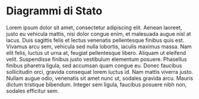 # Diagrammi di Stato

Lorem ipsum dolor sit amet, consectetur adipiscing elit. Aenean laoreet, justo eu vehicula mattis, nisi dolor congue enim, et malesuada augue nisl at lacus. Duis sagittis felis et lectus venenatis pellentesque finibus quis est. Vivamus arcu sem, vehicula sed nulla lobortis, iaculis maximus massa. Nam elit felis, luctus ut urna at, feugiat pellentesque libero. Aliquam ut eleifend velit. Suspendisse finibus justo vestibulum elementum posuere. Phasellus finibus pharetra ligula, sed accumsan quam congue eu. Donec faucibus sollicitudin orci, gravida consequat lorem luctus id. Nam mattis viverra justo. Nullam augue odio, venenatis sit amet nunc ut, sodales gravida arcu. Mauris dictum tristique bibendum. Integer sem ligula, faucibus posuere nibh non, sodales efficitur sem.